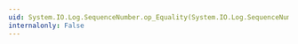 ```yaml
---
uid: System.IO.Log.SequenceNumber.op_Equality(System.IO.Log.SequenceNumber,System.IO.Log.SequenceNumber)
internalonly: False
---
```

